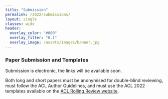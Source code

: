 ```yaml
---
title: "Submission"
permalink: /2022/submissions/
layout: single
classes: wide
header:
  overlay_color: "#000"
  overlay_filter: "0.1"
  overlay_image: /assets/images/banner.jpg
---
```


### Paper Submission and Templates

Submission is electronic, the links will be available soon.

Both long and short papers must be anonymised for double-blind reviewing, must follow the ACL Author Guidelines, and must use the ACL 2022 templates available on the [ACL Rolling Review website](https://aclrollingreview.org/cfp).
